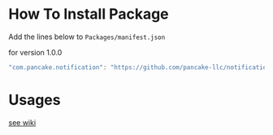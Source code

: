 # How To Install Package

Add the lines below to `Packages/manifest.json`

for version 1.0.0
```csharp
"com.pancake.notification": "https://github.com/pancake-llc/notification.git#1.0.0",
```

# Usages

[see wiki](https://github.com/pancake-llc/notification/wiki)